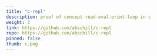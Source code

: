 ```yaml
---
title: "c-repl"
description: proof of concept read-eval-print-loop in c
weight: 3
link: https://github.com/abschill/c-repl
repo: https://github.com/abschill/c-repl
pinned: false
thumb: c.png
---
```

